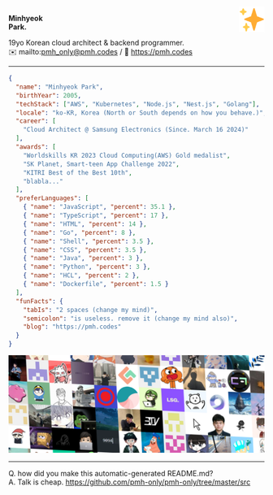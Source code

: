 <img src="assets/sparkles.svg" width="50px" align="right" />

**Minhyeok\
Park.**

19yo Korean cloud architect & backend programmer.\
✉️ mailto:pmh_only@pmh.codes
/
🔗 https://pmh.codes

---

```json
{
  "name": "Minhyeok Park",
  "birthYear": 2005,
  "techStack": ["AWS", "Kubernetes", "Node.js", "Nest.js", "Golang"],
  "locale": "ko-KR, Korea (North or South depends on how you behave.)",
  "career": [
    "Cloud Architect @ Samsung Electronics (Since. March 16 2024)"
  ],
  "awards": [
    "Worldskills KR 2023 Cloud Computing(AWS) Gold medalist",
    "SK Planet, Smart-teen App Challenge 2022",
    "KITRI Best of the Best 10th",
    "blabla..."
  ],
  "preferLanguages": [
    { "name": "JavaScript", "percent": 35.1 },
    { "name": "TypeScript", "percent": 17 },
    { "name": "HTML", "percent": 14 },
    { "name": "Go", "percent": 8 },
    { "name": "Shell", "percent": 3.5 },
    { "name": "CSS", "percent": 3.5 },
    { "name": "Java", "percent": 3 },
    { "name": "Python", "percent": 3 },
    { "name": "HCL", "percent": 2 },
    { "name": "Dockerfile", "percent": 1.5 }
  ],
  "funFacts": {
    "tabIs": "2 spaces (change my mind)",
    "semicolon": "is useless. remove it (change my mind also)",
    "blog": "https://pmh.codes"
  }
}
```
![Special thanks to my friends](./friends.png)

---
Q. how did you make this automatic-generated README.md?\
A. Talk is cheap. https://github.com/pmh-only/pmh-only/tree/master/src
